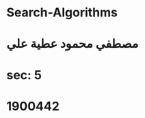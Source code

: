 ﻿# Search-Algorithms
 #             مصطفي محمود عطية علي  
 #             sec: 5
 #             1900442
